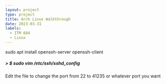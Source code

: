 ```yaml
---
layout: project
type: project
title: Arch Linux Walkthrough
date: 2023-03-31
labels:
  - ITM 684
  - Linux
---
```

sudo apt install openssh-server openssh-client

##### > $ sudo vim /etc/ssh/sshd_config
Edit the file to change the port from 22 to 41235 or whatever port you want
